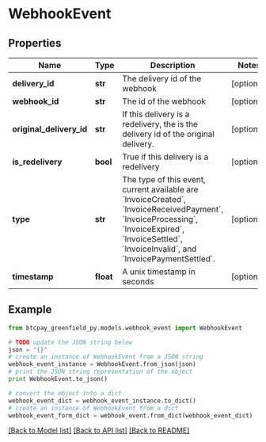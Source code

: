 # WebhookEvent


## Properties
Name | Type | Description | Notes
------------ | ------------- | ------------- | -------------
**delivery_id** | **str** | The delivery id of the webhook | [optional] 
**webhook_id** | **str** | The id of the webhook | [optional] 
**original_delivery_id** | **str** | If this delivery is a redelivery, the is the delivery id of the original delivery. | [optional] 
**is_redelivery** | **bool** | True if this delivery is a redelivery | [optional] 
**type** | **str** | The type of this event, current available are &#x60;InvoiceCreated&#x60;, &#x60;InvoiceReceivedPayment&#x60;, &#x60;InvoiceProcessing&#x60;, &#x60;InvoiceExpired&#x60;, &#x60;InvoiceSettled&#x60;, &#x60;InvoiceInvalid&#x60;, and &#x60;InvoicePaymentSettled&#x60;. | [optional] 
**timestamp** | **float** | A unix timestamp in seconds | [optional] 

## Example

```python
from btcpay_greenfield_py.models.webhook_event import WebhookEvent

# TODO update the JSON string below
json = "{}"
# create an instance of WebhookEvent from a JSON string
webhook_event_instance = WebhookEvent.from_json(json)
# print the JSON string representation of the object
print WebhookEvent.to_json()

# convert the object into a dict
webhook_event_dict = webhook_event_instance.to_dict()
# create an instance of WebhookEvent from a dict
webhook_event_form_dict = webhook_event.from_dict(webhook_event_dict)
```
[[Back to Model list]](../README.md#documentation-for-models) [[Back to API list]](../README.md#documentation-for-api-endpoints) [[Back to README]](../README.md)


